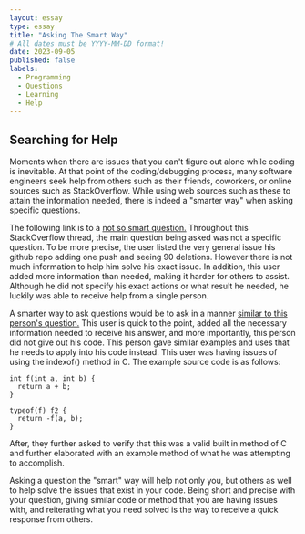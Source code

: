 ```yaml
---
layout: essay
type: essay
title: "Asking The Smart Way"
# All dates must be YYYY-MM-DD format!
date: 2023-09-05
published: false
labels:
  - Programming
  - Questions
  - Learning
  - Help
---
```


## Searching for Help

  Moments when there are issues that you can't figure out alone while coding is inevitable. At that point of the coding/debugging process, many software engineers seek help from others such as their friends, coworkers, or online sources such as StackOverflow. While using web sources such as these to attain the information needed, there is indeed a "smarter way" when asking specific questions.

  The following link is to a [not so smart question.](https://stackoverflow.com/questions/77048703/missing-file-changes-on-git-repository) Throughout this StackOverflow thread, the main question being asked was not a specific question. To be more precise, the user listed the very general issue his github repo adding one push and seeing 90 deletions. However there is not much information to help him solve his exact issue. In addition, this user added more information than needed, making it harder for others to assist. Although he did not specify his exact actions or what result he needed, he luckily was able to receive help from a single person.

  A smarter way to ask questions would be to ask in a manner [similar to this person's question.](https://stackoverflow.com/questions/77048599/how-to-use-typeof-of-function-to-create-another-function-with-the-same-type) This user is quick to the point, added all the necessary information needed to receive his answer, and more importantly, this person did not give out his code. This person gave similar examples and uses that he needs to apply into his code instead. This user was having issues of using the indexof() method in C. The example source code is as follows:
  
    int f(int a, int b) {
      return a + b;
    }

    typeof(f) f2 {
      return -f(a, b);
    } 
    
After, they further asked to verify that this was a valid built in method of C and further elaborated with an example method of what he was attempting to accomplish. 

Asking a question the "smart" way will help not only you, but others as well to help solve the issues that exist in your code. Being short and precise with your question, giving similar code or method that you are having issues with, and reiterating what you need solved is the way to receive a quick response from others.
